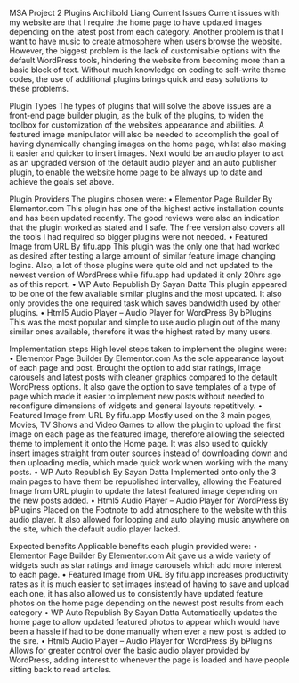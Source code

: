 MSA Project 2 Plugins
Archibold Liang
Current Issues
Current issues with my website are that I require the home page to have updated images depending on the latest post from each category. Another problem is that I want to have music to create atmosphere when users browse the website. However, the biggest problem is the lack of customisable options with the default WordPress tools, hindering the website from becoming more than a basic block of text. Without much knowledge on coding to self-write theme codes, the use of additional plugins brings quick and easy solutions to these problems.

Plugin Types
The types of plugins that will solve the above issues are a front-end page builder plugin, as the bulk of the plugins, to widen the toolbox for customization of the website’s appearance and abilities. A featured image manipulator will also be needed to accomplish the goal of having dynamically changing images on the home page, whilst also making it easier and quicker to insert images. Next would be an audio player to act as an upgraded version of the default audio player and an auto publisher plugin, to enable the website home page to be always up to date and achieve the goals set above.

Plugin Providers
The plugins chosen were: 
•	Elementor Page Builder By Elementor.com 
This plugin has one of the highest active installation counts and has been updated recently. The good reviews were also an indication that the plugin worked as stated and I safe. The free version also covers all the tools I had required so bigger plugins were not needed. 
•	Featured Image from URL By fifu.app
This plugin was the only one that had worked as desired after testing a large amount of similar feature image changing logins. Also, a lot of those plugins were quite old and not updated to the newest version of WordPress while fifu.app had updated it only 20hrs ago as of this report.
•	WP Auto Republish By Sayan Datta
This plugin appeared to be one of the few available similar plugins and the most updated. It also only provides the one required task which saves bandwidth used by other plugins.
•	Html5 Audio Player – Audio Player for WordPress By bPlugins
This was the most popular and simple to use audio plugin out of the many similar ones available, therefore it was the highest rated by many users. 

Implementation steps
High level steps taken to implement the plugins were: 
•	Elementor Page Builder By Elementor.com 
As the sole appearance layout of each page and post. Brought the option to add star ratings, image carousels and latest posts with cleaner graphics compared to the default WordPress options. It also gave the option to save templates of a type of page which made it easier to implement new posts without needed to reconfigure dimensions of widgets and general layouts repetitively. 
•	Featured Image from URL By fifu.app
Mostly used on the 3 main pages, Movies, TV Shows and Video Games to allow the plugin to upload the first image on each page as the featured image, therefore allowing the selected theme to implement it onto the Home page. It was also used to quickly insert images straight from outer sources instead of downloading down and then uploading media, which made quick work when working with the many posts.
•	WP Auto Republish By Sayan Datta
Implemented onto only the 3 main pages to have them be republished intervalley, allowing the Featured Image from URL plugin to update the latest featured image depending on the new posts added.
•	Html5 Audio Player – Audio Player for WordPress By bPlugins
Placed on the Footnote to add atmosphere to the website with this audio player. It also allowed for looping and auto playing music anywhere on the site, which the default audio player lacked.  

Expected benefits
Applicable benefits each plugin provided were:
•	Elementor Page Builder By Elementor.com 
Ait gave us a wide variety of widgets such as star ratings and image carousels which add more interest to each page. 
•	Featured Image from URL By fifu.app
increases productivity rates as it is much easier to set images instead of having to save and upload each one, it has also allowed us to consistently have updated feature photos on the home page depending on the newest post results from each category
•	WP Auto Republish By Sayan Datta
Automatically updates the home page to allow updated featured photos to appear which would have been a hassle if had to be done manually when ever a new post is added to the sire.
•	Html5 Audio Player – Audio Player for WordPress By bPlugins
Allows for greater control over the basic audio player provided by WordPress, adding interest to whenever the page is loaded and have people sitting back to read articles.

